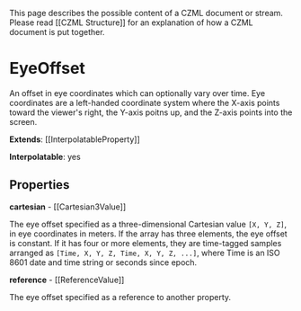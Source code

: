 This page describes the possible content of a CZML document or stream.  Please read [[CZML Structure]] for an explanation of how a CZML document is put together.

# EyeOffset

An offset in eye coordinates which can optionally vary over time.  Eye coordinates are a left-handed coordinate system where the X-axis points toward the viewer's right, the Y-axis poitns up, and the Z-axis points into the screen.

**Extends**: [[InterpolatableProperty]]

**Interpolatable**: yes

## Properties

**cartesian** - [[Cartesian3Value]]

The eye offset specified as a three-dimensional Cartesian value `[X, Y, Z]`, in eye coordinates in meters.  If the array has three elements, the eye offset is constant.  If it has four or more elements, they are time-tagged samples arranged as `[Time, X, Y, Z, Time, X, Y, Z, ...]`, where Time is an ISO 8601 date and time string or seconds since epoch.


**reference** - [[ReferenceValue]]

The eye offset specified as a reference to another property.


